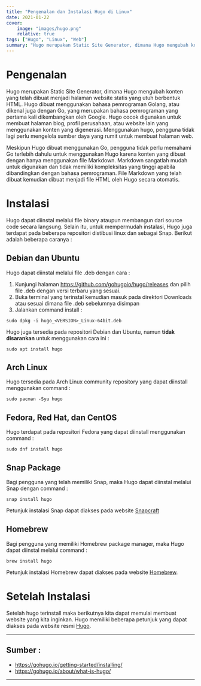```yaml
---
title: "Pengenalan dan Instalasi Hugo di Linux"
date: 2021-01-22
cover: 
    image: "images/hugo.png"
    relative: true
tags: ["Hugo", "Linux", "Web"]
summary: "Hugo merupakan Static Site Generator, dimana Hugo mengubah konten yang telah dibuat menjadi halaman website statis yang utuh berbentuk HTML"
---
```


# Pengenalan
Hugo merupakan Static Site Generator, dimana Hugo mengubah konten yang telah dibuat menjadi halaman website statis yang utuh berbentuk HTML. Hugo dibuat menggunakan bahasa pemrograman Golang, atau dikenal juga dengan Go, yang merupakan bahasa pemrograman yang pertama kali dikembangkan oleh Google. Hugo cocok digunakan untuk membuat halaman blog, profil perusahaan, atau website lain yang menggunakan konten yang digenerasi. Menggunakan hugo, pengguna tidak lagi perlu mengelola sumber daya yang rumit untuk membuat halaman web. 

Meskipun Hugo dibuat menggunakan Go, pengguna tidak perlu memahami Go terlebih dahulu untuk menggunakan Hugo karena konten yang dibuat dengan hanya menggunakan file Markdown. Markdown sangatlah mudah untuk digunakan dan tidak memiliki kompleksitas yang tinggi apabila dibandingkan dengan bahasa pemrograman. File Markdown yang telah dibuat kemudian dibuat menjadi file HTML oleh Hugo secara otomatis.

# Instalasi
Hugo dapat diinstal melalui file binary ataupun membangun dari source code secara langsung. Selain itu, untuk mempermudah instalasi, Hugo juga terdapat pada beberapa repositori distibusi linux dan sebagai Snap. Berikut adalah beberapa caranya :

## Debian dan Ubuntu
Hugo dapat diinstal melalui file .deb dengan cara :
1. Kunjungi halaman https://github.com/gohugoio/hugo/releases dan pilih file .deb dengan versi terbaru yang sesuai.
2. Buka terminal yang terinstal kemudian masuk pada direktori Downloads atau sesuai dimana file .deb sebelumnya disimpan
3. Jalankan command install :
```
sudo dpkg -i hugo_<VERSION>_Linux-64bit.deb
```

Hugo juga tersedia pada repositori Debian dan Ubuntu, namun **tidak disarankan** untuk menggunakan cara ini :
```
sudo apt install hugo
```

## Arch Linux
Hugo tersedia pada Arch Linux community repository yang dapat diinstall menggunakan command :
```
sudo pacman -Syu hugo
```

## Fedora, Red Hat, dan CentOS
Hugo terdapat pada repositori Fedora yang dapat diinstall menggunakan command :
```
sudo dnf install hugo
```

## Snap Package
Bagi pengguna yang telah memiliki Snap, maka Hugo dapat diinstal melalui Snap dengan command :
```
snap install hugo
```
Petunjuk instalasi Snap dapat diakses pada website [Snapcraft](https://snapcraft.io/docs/installing-snapd)

## Homebrew
Bagi pengguna yang memiliki Homebrew package manager, maka Hugo dapat diinstal melalui command :
```
brew install hugo
```
Petunjuk instalasi Homebrew dapat diakses pada website [Homebrew](https://docs.brew.sh/Homebrew-on-Linux).

# Setelah Instalasi

Setelah hugo terinstall maka berikutnya kita dapat memulai membuat website yang kita inginkan. Hugo memiliki beberapa petunjuk yang dapat diakses pada website resmi [Hugo](https://gohugo.io/getting-started/quick-start/).

---

## Sumber :
- https://gohugo.io/getting-started/installing/
- https://gohugo.io/about/what-is-hugo/

---





